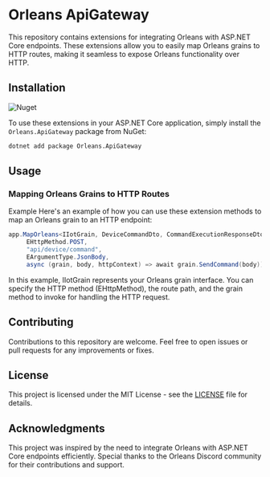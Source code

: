 # Orleans ApiGateway

This repository contains extensions for integrating Orleans with ASP.NET Core endpoints. These extensions allow you to easily map Orleans grains to HTTP routes, making it seamless to expose Orleans functionality over HTTP.

## Installation
![Nuget](https://img.shields.io/nuget/v/Orleans.ApiGateway?logo=NuGet&color=00aa00)

To use these extensions in your ASP.NET Core application, simply install the `Orleans.ApiGateway` package from NuGet:
```bash
dotnet add package Orleans.ApiGateway
```


## Usage

### Mapping Orleans Grains to HTTP Routes

Example
Here's an example of how you can use these extension methods to map an Orleans grain to an HTTP endpoint:

```csharp Program.cs
app.MapOrleans<IIotGrain, DeviceCommandDto, CommandExecutionResponseDto>(
     EHttpMethod.POST,
     "api/device/command",
     EArgumentType.JsonBody,
     async (grain, body, httpContext) => await grain.SendCommand(body));
```
In this example, IIotGrain represents your Orleans grain interface. You can specify the HTTP method (EHttpMethod), the route path, and the grain method to invoke for handling the HTTP request.

## Contributing

Contributions to this repository are welcome. Feel free to open issues or pull requests for any improvements or fixes.

## License

This project is licensed under the MIT License - see the [LICENSE](LICENSE) file for details.

## Acknowledgments

This project was inspired by the need to integrate Orleans with ASP.NET Core endpoints efficiently. Special thanks to the Orleans Discord community for their contributions and support.
